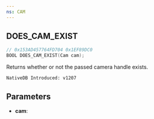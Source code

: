 ```yaml
---
ns: CAM
---
```

## DOES_CAM_EXIST

```c
// 0x153AD457764FD704 0x1EF89DC0
BOOL DOES_CAM_EXIST(Cam cam);
```

Returns whether or not the passed camera handle exists.

```
NativeDB Introduced: v1207
```

## Parameters
* **cam**:
